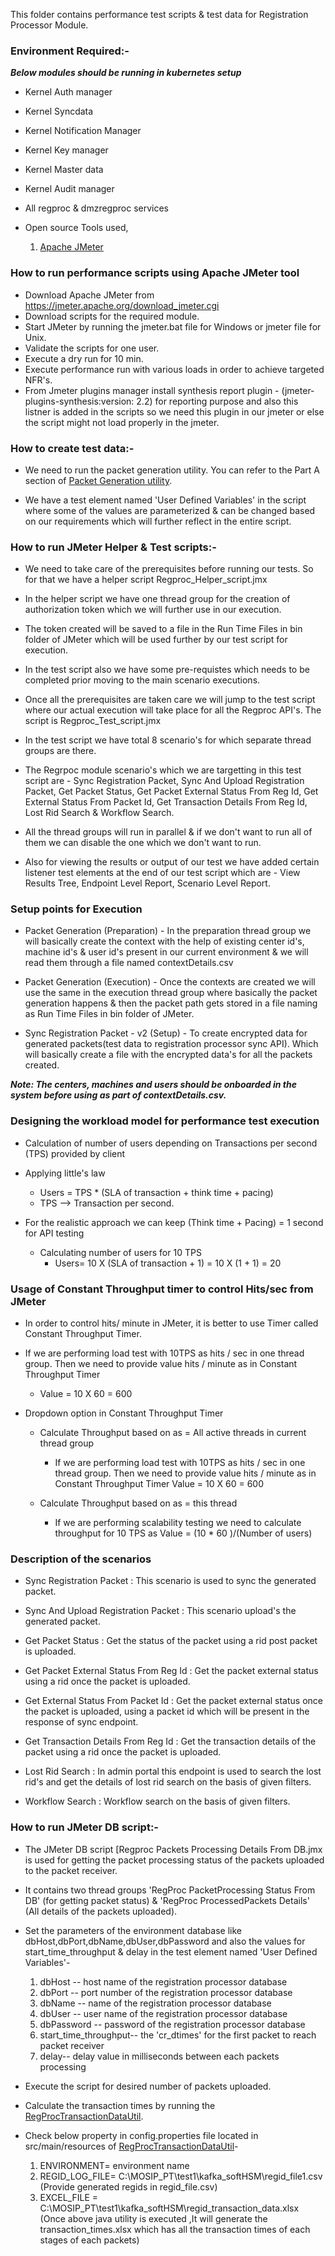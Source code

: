 This folder contains performance test scripts & test data for Registration Processor Module.

### Environment Required:-
***Below modules should be running in kubernetes setup***

* Kernel Auth manager
* Kernel Syncdata
* Kernel Notification Manager
* Kernel Key manager
* Kernel Master data
* Kernel Audit manager
* All regproc & dmzregproc services

* Open source Tools used,
    1. [Apache JMeter](https://jmeter.apache.org/)

### How to run performance scripts using Apache JMeter tool
* Download Apache JMeter from https://jmeter.apache.org/download_jmeter.cgi
* Download scripts for the required module.
* Start JMeter by running the jmeter.bat file for Windows or jmeter file for Unix. 
* Validate the scripts for one user.
* Execute a dry run for 10 min.
* Execute performance run with various loads in order to achieve targeted NFR's. 
* From Jmeter plugins manager install synthesis report plugin - (jmeter-plugins-synthesis:version: 2.2) for reporting purpose and also this listner is added in the scripts so we need this plugin in our jmeter or else the script might not load properly in the jmeter. 



### How to create test data:-

* We need to run the packet generation utility. You can refer to the Part A section of [Packet Generation utility](https://mosip.atlassian.net/wiki/spaces/R1/pages/330825775/Automation+release+notes+and+deliverables). 

* We have a test element named 'User Defined Variables' in the script where some of the values are parameterized & can be changed based on our requirements which will further reflect in the entire script.



### How to run JMeter Helper & Test scripts:-

* We need to take care of the prerequisites before running our tests. So for that we have a helper script Regproc_Helper_script.jmx

* In the helper script we have one thread group for the creation of authorization token which we will further use in our execution.

* The token created will be saved to a file in the Run Time Files in bin folder of JMeter which will be used further by our test script for execution.

* In the test script also we have some pre-requistes which needs to be completed prior moving to the main scenario executions.

* Once all the prerequisites are taken care we will jump to the test script where our actual execution will take place for all the Regproc API's. The script is Regproc_Test_script.jmx

* In the test script we have total 8 scenario's for which separate thread groups are there.

* The Regrpoc module scenario's which we are targetting in this test script are - Sync Registration Packet, Sync And Upload Registration Packet, Get Packet Status, Get Packet External Status From Reg Id, Get External Status From Packet Id, Get Transaction Details From Reg Id, Lost Rid Search & Workflow Search.

* All the thread groups will run in parallel & if we don't want to run all of them we can disable the one which we don't want to run.

* Also for viewing the results or output of our test we have added certain listener test elements at the end of our test script which are - View Results Tree, Endpoint Level Report, Scenario Level Report.



### Setup points for Execution

* Packet Generation (Preparation) - In the preparation thread group we will basically create the context with the help of existing center id's, machine id's & user id's present in our current environment & we will read them through a file named contextDetails.csv

* Packet Generation (Execution) - Once the contexts are created we will use the same in the execution thread group where basically the packet generation happens & then the packet path gets stored in a file naming as Run Time Files in bin folder of JMeter.

* Sync Registration Packet - v2 (Setup) - To create encrypted data for generated packets(test data to registration processor sync API). Which will basically create a file with the encrypted data's for all the packets created.

***Note: The centers, machines and users should be onboarded in the system before using as part of contextDetails.csv.***



### Designing the workload model for performance test execution

* Calculation of number of users depending on Transactions per second (TPS) provided by client

* Applying little's law
	* Users = TPS * (SLA of transaction + think time + pacing)
	* TPS --> Transaction per second.

* For the realistic approach we can keep (Think time + Pacing) = 1 second for API testing
	* Calculating number of users for 10 TPS
		* Users= 10 X (SLA of transaction + 1)
		       = 10 X (1 + 1)
			   = 20


			   
### Usage of Constant Throughput timer to control Hits/sec from JMeter

* In order to control hits/ minute in JMeter, it is better to use Timer called Constant Throughput Timer.

* If we are performing load test with 10TPS as hits / sec in one thread group. Then we need to provide value hits / minute as in Constant Throughput Timer
	* Value = 10 X 60
			= 600

* Dropdown option in Constant Throughput Timer
	* Calculate Throughput based on as = All active threads in current thread group
		* If we are performing load test with 10TPS as hits / sec in one thread group. Then we need to provide value hits / minute as in Constant Throughput Timer
	 			Value = 10 X 60
					  = 600
		  
	* Calculate Throughput based on as = this thread
		* If we are performing scalability testing we need to calculate throughput for 10 TPS as 
          Value = (10 * 60 )/(Number of users)
		  

		  
### Description of the scenarios

* Sync Registration Packet : This scenario is used to sync the generated packet.

* Sync And Upload Registration Packet : This scenario upload's the generated packet.

* Get Packet Status :  Get the status of the packet using a rid post packet is uploaded.

* Get Packet External Status From Reg Id : Get the packet external status using a rid once the packet is uploaded.

* Get External Status From Packet Id : Get the packet external status once the packet is uploaded, using a packet id which will be present in the response of sync endpoint. 

* Get Transaction Details From Reg Id  : Get the transaction details of the packet using a rid once the packet is uploaded.

* Lost Rid Search : In admin portal this endpoint is used to search the lost rid's and get the details of lost rid search on the basis of given filters.

* Workflow Search : Workflow search on the basis of given filters.


### How to run JMeter DB script:-

* The JMeter DB script [Regproc Packets Processing Details From DB.jmx is used for getting the packet processing status of the packets uploaded to the packet receiver.

* It contains two thread groups 'RegProc PacketProcessing Status From DB' (for getting packet status) & 'RegProc ProcessedPackets Details' (All details of the packets uploaded).

* Set the parameters of the environment database like dbHost,dbPort,dbName,dbUser,dbPassword and also the values for start_time_throughput & delay in the test element named 'User Defined Variables'-
  1. dbHost -- host name of the registration processor database
  2. dbPort -- port number of the registration processor database
  3. dbName -- name of the registration processor database
  4. dbUser -- user name of the registration processor database
  5. dbPassword -- password of the registration processor database
  6. start_time_throughput-- the 'cr_dtimes' for the first packet to reach packet receiver
  7. delay-- delay value in milliseconds between each packets processing

* Execute the script for desired number of packets uploaded.

* Calculate the transaction times by running the [RegProcTransactionDataUtil](https://github.com/mosip/mosip-performance-tests-mt/tree/1.2.0/utilities/regproc_transactiondata_util_v2.2).

* Check below property in config.properties file located in src/main/resources of [RegProcTransactionDataUtil](https://github.com/mosip/mosip-performance-tests-mt/tree/1.2.0/utilities/regproc_transactiondata_util_v2.2)-
  1. ENVIRONMENT= environment name
  2. REGID_LOG_FILE= C:\\MOSIP_PT\\test1\\kafka_softHSM\\regid_file1.csv (Provide generated regids in regid_file.csv)
  3. EXCEL_FILE = C:\\MOSIP_PT\\test1\\kafka_softHSM\\regid_transaction_data.xlsx (Once above java utility is executed ,It will generate the transaction_times.xlsx which has all the transaction times of each stages of each packets)


